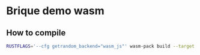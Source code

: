 # Brique demo wasm

## How to compile 

```sh 
RUSTFLAGS='--cfg getrandom_backend="wasm_js"' wasm-pack build --target web
```
